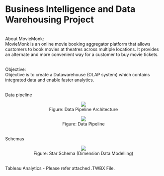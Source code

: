 # Business Intelligence and Data Warehousing Project
<br>About MovieMonk: <br>
MovieMonk is an online movie booking aggregator platform that allows customers to book movies at theatres across multiple locations. It provides an alternate and more convenient way for a customer to buy movie tickets. 
 
 <br> Objective: <br> Objective is to create a Datawarehouse (OLAP system) which contains integrated data and enable faster analytics.

<br> Data pipeline 
<p align="center"><img src="https://github.com/kpratikin/Business-Intelligence-and-Data-Warehousing/blob/master/Images/DataPipeline.PNG">
 <br>Figure: Data Pipeline Architecture
 </p>
 
 <p align="center"><img src="https://github.com/kpratikin/Business-Intelligence-and-Data-Warehousing/blob/master/Images/DataPipeline2withDetails.PNG">
 <br>Figure: Data Pipeline
 </p>

<br> Schemas
<p align="center"><img src="https://github.com/kpratikin/Business-Intelligence-and-Data-Warehousing/blob/master/Images/StarSchema.PNG">
 <br>Figure: Star Schema (Dimension Data Modelling)
 </p>
 
<br> Tableau Analytics - Please refer attached .TWBX File.
 
 

